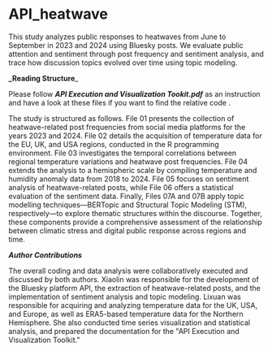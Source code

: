 # API_heatwave

This study analyzes public responses to heatwaves from June to September in 2023 and 2024 using Bluesky posts. We evaluate public attention and sentiment through post frequency and sentiment analysis, and trace how discussion topics evolved over time using topic modeling.


**_Reading Structure**_

Please follow **_API Execution and Visualization Tookit.pdf_** as an instruction and have a look at these files if you want to find the relative code  .

The study is structured as follows. File 01 presents the collection of heatwave-related post frequencies from social media platforms for the years 2023 and 2024. File 02 details the acquisition of temperature data for the EU, UK, and USA regions, conducted in the R programming environment. File 03 investigates the temporal correlations between regional temperature variations and heatwave post frequencies. File 04 extends the analysis to a hemispheric scale by compiling temperature and humidity anomaly data from 2018 to 2024. File 05 focuses on sentiment analysis of heatwave-related posts, while File 06 offers a statistical evaluation of the sentiment data. Finally, Files 07A and 07B apply topic modelling techniques—BERTopic and Structural Topic Modeling (STM), respectively—to explore thematic structures within the discourse. Together, these components provide a comprehensive assessment of the relationship between climatic stress and digital public response across regions and time.




**_Author Contributions_**

The overall coding and data analysis were collaboratively executed and discussed by both authors. Xiaolin was responsible for the development of the Bluesky platform API, the extraction of heatwave-related posts, and the implementation of sentiment analysis and topic modeling. Lixuan was responsible for acquiring and analyzing temperature data for the UK, USA, and Europe, as well as ERA5-based temperature data for the Northern Hemisphere. She also conducted time series visualization and statistical analysis, and prepared the documentation for the "API Execution and Visualization Toolkit."

